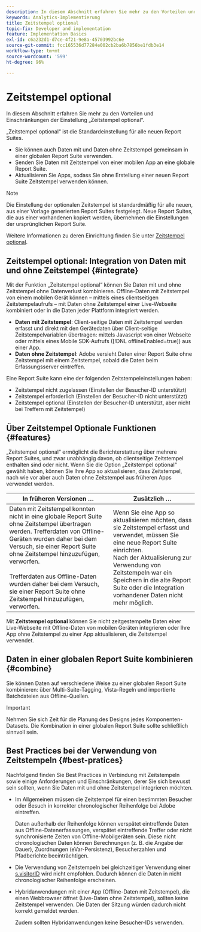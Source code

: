 ```yaml
---
description: In diesem Abschnitt erfahren Sie mehr zu den Vorteilen und Einschränkungen der Einstellung „Zeitstempel optional“.
keywords: Analytics-Implementierung
title: Zeitstempel optional
topic-fix: Developer and implementation
feature: Implementation Basics
exl-id: c6a232d1-d7ce-4f21-9e8a-45703992bc6e
source-git-commit: fcc165536d77284e002cb2ba6b7856be1fdb3e14
workflow-type: tm+mt
source-wordcount: '599'
ht-degree: 96%

---
```


# Zeitstempel optional

In diesem Abschnitt erfahren Sie mehr zu den Vorteilen und Einschränkungen der Einstellung „Zeitstempel optional“.

<!-- Hide video as it is not adding a lot according to feedback from customer in feedback report January 2025.

>[!BEGINSHADEBOX]

See ![VideoCheckedOut](/help/assets/icons/VideoCheckedOut.svg) [Timestamps Optional](https://video.tv.adobe.com/v/335740?quality=12&learn=on){target="_blank"} for a demo video.

>[!ENDSHADEBOX]
-->


„Zeitstempel optional“ ist die Standardeinstellung für alle neuen Report Suites.

* Sie können auch Daten mit und Daten ohne Zeitstempel gemeinsam in einer globalen Report Suite verwenden.
* Senden Sie Daten mit Zeitstempel von einer mobilen App an eine globale Report Suite.
* Aktualisieren Sie Apps, sodass Sie ohne Erstellung einer neuen Report Suite Zeitstempel verwenden können.

>[!NOTE]
>
>Die Einstellung der optionalen Zeitstempel ist standardmäßig für alle neuen, aus einer Vorlage generierten Report Suites festgelegt. Neue Report Suites, die aus einer vorhandenen kopiert werden, übernehmen die Einstellungen der ursprünglichen Report Suite.

Weitere Informationen zu deren Einrichtung finden Sie unter [Zeitstempel optional](/help/technotes/timestamps-optional.md).

## Zeitstempel optional: Integration von Daten mit und ohne Zeitstempel {#integrate}

Mit der Funktion „Zeitstempel optional“ können Sie Daten mit und ohne Zeitstempel ohne Datenverlust kombinieren. Offline-Daten mit Zeitstempel von einem mobilen Gerät können – mittels eines clientseitigen Zeitstempelaufrufs – mit Daten ohne Zeitstempel einer Live-Webseite kombiniert oder in die Daten jeder Plattform integriert werden.

* **Daten mit Zeitstempel**: Client-seitige Daten mit Zeitstempel werden erfasst und direkt mit den Gerätedaten über Client-seitige Zeitstempelvariablen übertragen: mittels Javascript von einer Webseite oder mittels eines Mobile SDK-Aufrufs ([!DNL offlineEnabled=true]) aus einer App.
* **Daten ohne Zeitstempel**: Adobe versieht Daten einer Report Suite ohne Zeitstempel mit einem Zeitstempel, sobald die Daten beim Erfassungsserver eintreffen.

Eine Report Suite kann eine der folgenden Zeitstempeleinstellungen haben:

* Zeitstempel nicht zugelassen (Einstellen der Besucher-ID unterstützt)
* Zeitstempel erforderlich (Einstellen der Besucher-ID nicht unterstützt)
* Zeitstempel optional (Einstellen der Besucher-ID unterstützt, aber nicht bei Treffern mit Zeitstempel)

## Über Zeitstempel Optionale Funktionen {#features}

„Zeitstempel optional“ ermöglicht die Berichterstattung über mehrere Report Suites, und zwar unabhängig davon, ob clientseitige Zeitstempel enthalten sind oder nicht. Wenn Sie die Option „Zeitstempel optional“ gewählt haben, können Sie Ihre App so aktualisieren, dass Zeitstempel, nach wie vor aber auch Daten ohne Zeitstempel aus früheren Apps verwendet werden.

| In früheren Versionen … | Zusätzlich … |
|--- |--- |
| Daten mit Zeitstempel konnten nicht in eine globale Report Suite ohne Zeitstempel übertragen werden. Trefferdaten von Offline-Geräten wurden daher bei dem Versuch, sie einer Report Suite ohne Zeitstempel hinzuzufügen, verworfen. <br/><br/>Trefferdaten aus Offline-Daten wurden daher bei dem Versuch, sie einer Report Suite ohne Zeitstempel hinzuzufügen, verworfen. | Wenn Sie eine App so aktualisieren möchten, dass sie Zeitstempel erfasst und verwendet, müssen Sie eine neue Report Suite einrichten. <br/>Nach der Aktualisierung zur Verwendung von Zeitstempeln war ein Speichern in die alte Report Suite oder die Integration vorhandener Daten nicht mehr möglich. |

Mit **Zeitstempel optional** können Sie nicht zeitgestempelte Daten einer Live-Webseite mit Offline-Daten von mobilen Geräten integrieren oder Ihre App ohne Zeitstempel zu einer App aktualisieren, die Zeitstempel verwendet.

## Daten in einer globalen Report Suite kombinieren {#combine}

Sie können Daten auf verschiedene Weise zu einer globalen Report Suite kombinieren: über Multi-Suite-Tagging, Vista-Regeln und importierte Batchdateien aus Offline-Quellen.

>[!IMPORTANT]
>
>Nehmen Sie sich Zeit für die Planung des Designs jedes Komponenten-Datasets. Die Kombination in einer globalen Report Suite sollte schließlich sinnvoll sein.

## Best Practices bei der Verwendung von Zeitstempeln {#best-pratices}

Nachfolgend finden Sie Best Practices in Verbindung mit Zeitstempeln sowie einige Anforderungen und Einschränkungen, derer Sie sich bewusst sein sollten, wenn Sie Daten mit und ohne Zeitstempel integrieren möchten.

* Im Allgemeinen müssen die Zeitstempel für einen bestimmten Besucher oder Besuch in korrekter chronologischer Reihenfolge bei Adobe eintreffen.

  Daten außerhalb der Reihenfolge können verspätet eintreffende Daten aus Offline-Datenerfassungen, verspätet eintreffende Treffer oder nicht synchronisierte Zeiten von Offline-Mobilgeräten sein. Diese nicht chronologischen Daten können Berechnungen (z. B. die Angabe der Dauer), Zuordnungen (eVar-Persistenz), Besucherzahlen und Pfadberichte beeinträchtigen.

* Die Verwendung von Zeitstempeln bei gleichzeitiger Verwendung einer [s.visitorID](/help/implement/vars/config-vars/visitorid.md) wird nicht empfohlen. Dadurch können die Daten in nicht chronologischer Reihenfolge erscheinen.

* Hybridanwendungen mit einer App (Offline-Daten mit Zeitstempel), die einen Webbrowser öffnet (Live-Daten ohne Zeitstempel), sollten keine Zeitstempel verwenden. Die Daten der Sitzung würden dadurch nicht korrekt gemeldet werden.

  Zudem sollten Hybridanwendungen keine Besucher-IDs verwenden.
